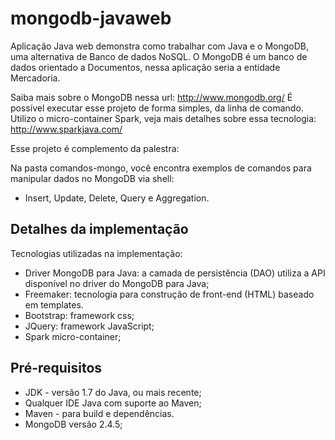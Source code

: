 mongodb-javaweb
===============
Aplicação Java web demonstra como trabalhar com Java e o MongoDB, uma alternativa de Banco de dados NoSQL. O MongoDB é um banco de dados orientado a Documentos, nessa aplicação seria a entidade Mercadoria.

Saiba mais sobre o MongoDB nessa url: http://www.mongodb.org/
É possível executar esse projeto de forma simples, da linha de comando. Utilizo o micro-container Spark, veja mais detalhes sobre essa tecnologia: http://www.sparkjava.com/ 

Esse projeto é complemento da palestra: 

Na pasta comandos-mongo, você encontra exemplos de comandos para manipular dados no MongoDB via shell:
* Insert, Update, Delete, Query e Aggregation.

Detalhes da implementação
-------
Tecnologias utilizadas na implementação:

* Driver MongoDB para Java: a camada de persistência (DAO) utiliza a API disponível no driver do MongoDB para Java;
* Freemaker: tecnologia para construção de front-end (HTML) baseado em templates.
* Bootstrap: framework css;
* JQuery: framework JavaScript;
* Spark micro-container;

Pré-requisitos
-------
* JDK - versão 1.7 do Java, ou mais recente;
* Qualquer IDE Java com suporte ao Maven;
* Maven - para build e dependências.
* MongoDB versão 2.4.5;

